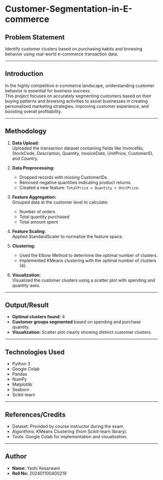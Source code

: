 # Customer-Segmentation-in-E-commerce

## Problem Statement
Identify customer clusters based on purchasing habits and browsing behavior using real-world e-commerce transaction data.

---

## Introduction
In the highly competitive e-commerce landscape, understanding customer behavior is essential for business success.  
This project focuses on accurately segmenting customers based on their buying patterns and browsing activities to assist businesses in creating personalized marketing strategies, improving customer experience, and boosting overall profitability.

---

## Methodology

1. **Data Upload:**  
   Uploaded the transaction dataset containing fields like InvoiceNo, StockCode, Description, Quantity, InvoiceDate, UnitPrice, CustomerID, and Country.

2. **Data Preprocessing:**  
   - Dropped records with missing CustomerIDs.
   - Removed negative quantities indicating product returns.
   - Created a new feature: `TotalPrice = Quantity × UnitPrice`.

3. **Feature Aggregation:**  
   Grouped data at the customer level to calculate:
   - Number of orders
   - Total quantity purchased
   - Total amount spent

4. **Feature Scaling:**  
   Applied StandardScaler to normalize the feature space.

5. **Clustering:**  
   - Used the Elbow Method to determine the optimal number of clusters.
   - Implemented KMeans clustering with the optimal number of clusters (4).

6. **Visualization:**  
   Visualized the customer clusters using a scatter plot with spending and quantity axes.

---

## Output/Result

- **Optimal clusters found:** 4
- **Customer groups segmented** based on spending and purchase quantity.
- **Visualization:** Scatter plot clearly showing distinct customer clusters.

---

## Technologies Used

- Python 3
- Google Colab
- Pandas
- NumPy
- Matplotlib
- Seaborn
- Scikit-learn

---

## References/Credits

- Dataset: Provided by course instructor during the exam.
- Algorithms: KMeans Clustering (from Scikit-learn library).
- Tools: Google Colab for implementation and visualization.

---

## Author

- **Name:** Yashi Kesarwani
- **Roll No:** 202401100400219

